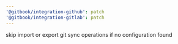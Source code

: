 ```yaml
---
'@gitbook/integration-github': patch
'@gitbook/integration-gitlab': patch
---
```


skip import or export git sync operations if no configuration found
